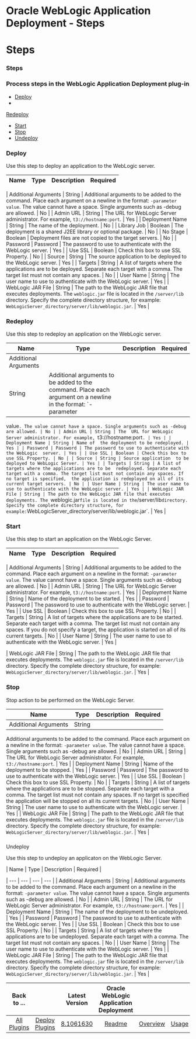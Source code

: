 
Oracle WebLogic Application Deployment - Steps
==============================================

# Steps



### Steps




 



### Process steps in the WebLogic Application Deployment plug-in


* [Deploy](#deploy)
* 
[Redeploy](#redeploy)
* [Start](#start)
* [Stop](#stop)
* [Undeploy](#undeploy)




### Deploy


Use this step to deploy
 an application to the WebLogic server.




| Name | Type | Description | Required |
| --- | --- | --- | --- |
| 
Additional Arguments | String | Additional arguments to be added to the command. Place each argument on a newline in the
 format: `-parameter value`. The value cannot have a space. Single arguments such as -debug are allowed.
  | No |
| 
Admin URL | String | The URL for WebLogic Server administrator. For example, `t3://hostname:port`. | Yes |
| Deployment 
Name | String | The name of the deployment. | No |
| Library Job | Boolean | The deployment is a shared J2EE library or 
optional package. | No |
| No Stage | Boolean | Deployment files are not copied to the target servers. | No |
| Password
 | Password | The password to use to authenticate with the WebLogic server. | Yes |
| Use SSL | Boolean | Check this box
 to use SSL Property. | No |
| Source | String | The source application to be deployed to the WebLogic server. | Yes |
|
 Targets | String | A list of targets where the applications are to be deployed. Separate each target with a comma. The 
target list must not contain any spaces.
  | No |
| User Name | String | The user name to use to authenticate with the 
WebLogic server. | Yes |
| WebLogic JAR File | String | The path to the WebLogic JAR file that executes deployments. The
 `weblogic.jar` file is located in the `/server/lib` directory. Specify the complete directory structure, for example: 
`WebLogicServer_directory/server/lib/weblogic.jar`.
  | Yes |


### Redeploy


Use this step to redeploy an application 
on the WebLogic server.




| Name | Type | Description | Required |
| --- | --- | --- | --- |
| Additional Arguments | 
String | Additional arguments to be added to the command. Place each argument on a newline in the format: `-parameter 
value`. The value cannot have a space. Single arguments such as -debug are allowed.
  | No |
| Admin URL | String | The 
URL for WebLogic Server administrator. For example, `t3://hostname:port`. | Yes |
| Deployment Name | String | Name of 
the deployment to be redeployed. | Yes |
| Password | Password | The password to use to authenticate with the WebLogic 
server. | Yes |
| Use SSL | Boolean | Check this box to use SSL Property. | No |
| Source | String | Source application 
to be deployed to WebLogic Server. | Yes |
| Targets | String | A list of targets where the applications are to be 
redeployed. Separate each target with a comma. The target list must not contain any spaces. If no target is specified, 
the application is redeployed on all of its current target servers.
  | No |
| User Name | String | The user name to use
 to authenticate with the WebLogic server. | Yes |
| WebLogic JAR File | String | The path to the WebLogic JAR file that
 executes deployments. The `weblogic.jar` file is located in the `/server/lib` directory. Specify the complete directory
 structure, for example: `WebLogicServer_directory/server/lib/weblogic.jar`.
  | Yes |


### Start


Use this step to 
start an application on the WebLogic Server.




| Name | Type | Description | Required |
| --- | --- | --- | --- |
| 
Additional Arguments | String | Additional arguments to be added to the command. Place each argument on a newline in the
 format: `-parameter value`. The value cannot have a space. Single arguments such as -debug are allowed.
  | No |
| 
Admin URL | String | The URL for WebLogic Server administrator. For example, `t3://hostname:port`. | Yes |
| Deployment 
Name | String | Name of the deployment to be started. | Yes |
| Password | Password | The password to use to 
authenticate with the WebLogic server. | Yes |
| Use SSL | Boolean | Check this box to use SSL Property. | No |
| 
Targets | String | A list of targets where the applications are to be started. Separate each target with a comma. The 
target list must not contain any spaces. If you do not specify a target, the application is started on all of its 
current targets.
  | No |
| User Name | String | The user name to use to authenticate with the WebLogic server. | Yes |

| WebLogic JAR File | String | The path to the WebLogic JAR file that executes deployments. The `weblogic.jar` file is 
located in the `/server/lib` directory. Specify the complete directory structure, for example: 
`WebLogicServer_directory/server/lib/weblogic.jar`.
  | Yes |


### Stop


Stop action to be performed on the WebLogic 
Server.




| Name | Type | Description | Required |
| --- | --- | --- | --- |
| Additional Arguments | String | 
Additional arguments to be added to the command. Place each argument on a newline in the format: `-parameter value`. The
 value cannot have a space. Single arguments such as -debug are allowed.
  | No |
| Admin URL | String | The URL for 
WebLogic Server administrator. For example, `t3://hostname:port`. | Yes |
| Deployment Name | String | Name of the 
deployment to be stopped. | Yes |
| Password | Password | The password to use to authenticate with the WebLogic server. 
| Yes |
| Use SSL | Boolean | Check this box to use SSL Property. | No |
| Targets | String | A list of targets where 
the applications are to be stopped. Separate each target with a comma. The target list must not contain any spaces. If 
no target is specified the application will be stopped on all its current targets.
  | No |
| User Name | String | The 
user name to use to authenticate with the WebLogic server. | Yes |
| WebLogic JAR File | String | The path to the 
WebLogic JAR file that executes deployments. The `weblogic.jar` file is located in the `/server/lib` directory. Specify 
the complete directory structure, for example: `WebLogicServer_directory/server/lib/weblogic.jar`.
  | Yes |


### 
Undeploy


Use this step to undeploy an applicaton on the WebLogic Server.




| Name | Type | Description | Required |

| --- | --- | --- | --- |
| Additional Arguments | String | Additional arguments to be added to the command. Place each 
argument on a newline in the format: `-parameter value`. The value cannot have a space. Single arguments such as -debug 
are allowed.
  | No |
| Admin URL | String | The URL for WebLogic Server administrator. For example, 
`t3://hostname:port`. | Yes |
| Deployment Name | String | The name of the deployment to be undeployed. | Yes |
| 
Password | Password | The password to use to authenticate with the WebLogic server. | Yes |
| Use SSL | Boolean | Check 
this box to use SSL Property. | No |
| Targets | String | A list of targets where the applications are to be undeployed.
 Separate each target with a comma. The target list must not contain any spaces.
  | No |
| User Name | String | The 
user name to use to authenticate with the WebLogic server. | Yes |
| WebLogic JAR File | String | The path to the 
WebLogic JAR file that executes deployments. The `weblogic.jar` file is located in the `/server/lib` directory. Specify 
the complete directory structure, for example: `WebLogicServer_directory/server/lib/weblogic.jar`.
  | Yes |





|Back to ...||Latest Version|Oracle WebLogic Application Deployment ||||
| :---: | :---: | :---: | :---: | :---: | :---: | :---: |
|[All Plugins](../../index.md)|[Deploy Plugins](../README.md)|[8.1061630](https://raw.githubusercontent.com/UrbanCode/IBM-UCD-PLUGINS/main/files/plugin-air-WebLogic-Application-Deployment/plugin-air-WebLogic-Application-Deployment-8.1061630.zip)|[Readme](README.md)|[Overview](overview.md)|[Usage](usage.md)|[Downloads](downloads.md)|
